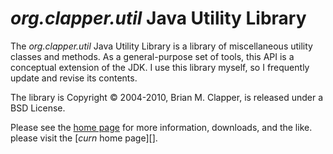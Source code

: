*org.clapper.util* Java Utility Library
=======================================

The *org.clapper.util* Java Utility Library is a library of miscellaneous
utility classes and methods. As a general-purpose set of tools, this API is
a conceptual extension of the JDK. I use this library myself, so I
frequently update and revise its contents.

The library is Copyright &copy; 2004-2010, Brian M. Clapper, is released
under a BSD License.

Please see the [home page][] for more information, downloads, and the like.
please visit the [*curn* home page][].

[home page]: http://bmc.github.com/javautil/

